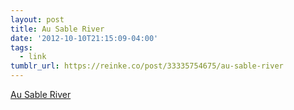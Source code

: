 ```yaml
---
layout: post
title: Au Sable River
date: '2012-10-10T21:15:09-04:00'
tags:
  - link
tumblr_url: https://reinke.co/post/33335754675/au-sable-river
---
```

[Au Sable River](http://www.panoramio.com/photo/74422020)  
